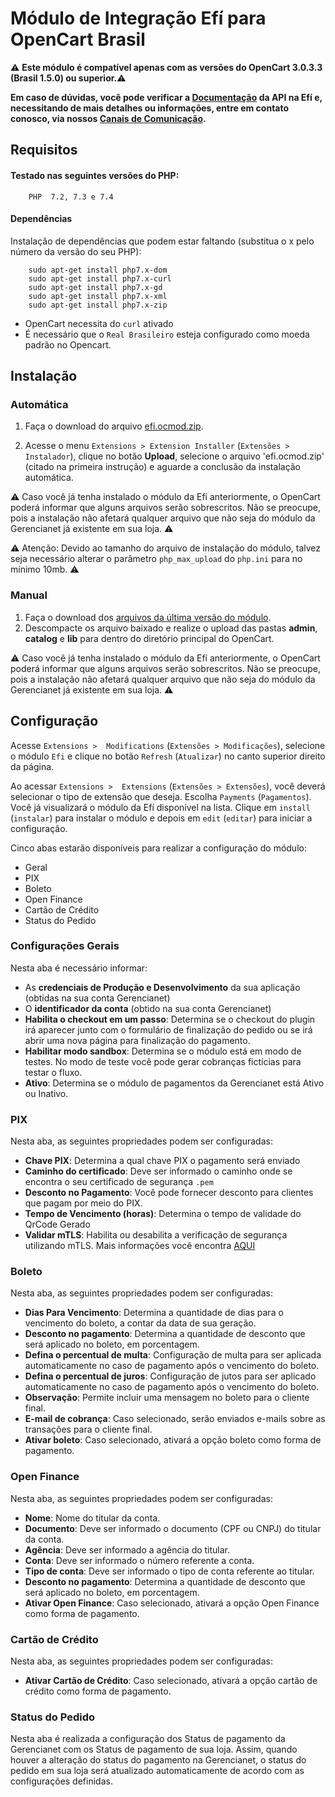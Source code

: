 # Módulo de Integração Efí  para OpenCart Brasil #

:warning: **Este módulo é compatível apenas com as versões do OpenCart 3.0.3.3 (Brasil 1.5.0) ou superior.**:warning:

**Em caso de dúvidas, você pode verificar a [Documentação](https://dev.gerencianet.com.br/docs/opencart) da API na Efí e, necessitando de mais detalhes ou informações, entre em contato conosco, via nossos [Canais de Comunicação](https://sejaefi.com.br/central-de-ajuda).**

## Requisitos

#### Testado nas seguintes versões do PHP:
``` 
    PHP  7.2, 7.3 e 7.4 
```

#### Dependências
Instalação de dependências que podem estar faltando (substitua o x pelo número da versão do seu PHP): 
```
    sudo apt-get install php7.x-dom
    sudo apt-get install php7.x-curl
    sudo apt-get install php7.x-gd
    sudo apt-get install php7.x-xml
    sudo apt-get install php7.x-zip
```

- OpenCart necessita do <code>curl</code> ativado
- É necessário que o <code>Real Brasileiro</code> esteja configurado como moeda padrão no Opencart.

## Instalação
### Automática

1. Faça o download do arquivo [efi.ocmod.zip](auto/).

2. Acesse o menu `Extensions > Extension Installer` (`Extensões > Instalador`), clique no botão **Upload**, selecione o arquivo 'efi.ocmod.zip' (citado na primeira instrução) e aguarde a conclusão da instalação automática.

:warning: Caso você já tenha instalado o módulo da Efí anteriormente, o OpenCart poderá informar que alguns arquivos serão sobrescritos. Não se preocupe, pois a instalação não afetará qualquer arquivo que não seja do módulo da Gerencianet já existente em sua loja. :warning:

:warning: Atenção: Devido ao tamanho do arquivo de instalação do módulo, talvez seja necessário alterar o parâmetro `php_max_upload` do `php.ini` para no mínimo 10mb. :warning:


### Manual

1. Faça o download dos [arquivos da última versão do módulo](manual/).
2. Descompacte os arquivo baixado e realize o upload das pastas **admin**, **catalog** e **lib** para dentro do diretório principal do OpenCart.

:warning: Caso você já tenha instalado o módulo da Efí anteriormente, o OpenCart poderá informar que alguns arquivos serão sobrescritos. Não se preocupe, pois a instalação não afetará qualquer arquivo que não seja do módulo da Gerencianet já existente em sua loja. :warning:


## Configuração

Acesse `Extensions >  Modifications` (`Extensões > Modificações`), selecione o módulo `Efi` e clique no botão `Refresh` (`Atualizar`) no canto superior direito da página.

Ao acessar `Extensions >  Extensions` (`Extensões > Extensões`), você deverá selecionar o tipo de extensão que deseja. Escolha `Payments` (`Pagamentos`). Você já visualizará o módulo da Efí disponível na lista. Clique em `install` (`instalar`) para instalar o módulo e depois em `edit` (`editar`) para iniciar a configuração.

Cinco abas estarão disponíveis para realizar a configuração do módulo:

* Geral
* PIX
* Boleto
* Open Finance
* Cartão de Crédito
* Status do Pedido

### Configurações Gerais

Nesta aba é necessário informar:
* As **credenciais de Produção e Desenvolvimento** da sua aplicação (obtidas na sua conta Gerencianet)
* O **identificador da conta** (obtido na sua conta Gerencianet)
* **Habilita o checkout em um passo**: Determina se o  checkout do plugin  irá aparecer junto com o formulário de finalização do pedido ou se irá abrir uma nova página para finalização do pagamento.
* **Habilitar modo sandbox**: Determina se o módulo está em modo de testes. No modo de teste você pode gerar cobranças fictícias para testar o fluxo.
* **Ativo**: Determina se o módulo de pagamentos da Gerencianet está Ativo ou Inativo.

### PIX

Nesta aba, as seguintes propriedades podem ser configuradas:

* **Chave PIX**: Determina a qual chave PIX o pagamento será enviado
* **Caminho do certificado**: Deve ser informado o caminho onde se encontra o seu certificado de segurança `.pem`
* **Desconto no Pagamento**: Você pode fornecer desconto para clientes que pagam por meio do PIX.
* **Tempo de Vencimento (horas)**: Determina o tempo de validade do QrCode Gerado
* **Validar mTLS**: Habilita ou desabilita a verificação de segurança utilizando mTLS. Mais informações você encontra [AQUI](https://dev.gerencianet.com.br/docs/api-pix#section-webhook)

### Boleto

Nesta aba, as seguintes propriedades podem ser configuradas:

* **Dias Para Vencimento**: Determina a quantidade de dias  para o vencimento do boleto, a contar da data de sua geração.
* **Desconto no pagamento**: Determina a quantidade de desconto que será aplicado no boleto,  em porcentagem.
* **Defina o percentual de multa**: Configuração de multa para ser aplicada automaticamente  no caso de pagamento após o vencimento do boleto.
* **Defina o percentual de juros**: Configuração de jutos para ser aplicado automaticamente  no caso de pagamento após o vencimento do boleto.
* **Observação**: Permite incluir uma mensagem no boleto para o cliente final.
* **E-mail de cobrança**: Caso selecionado, serão enviados e-mails sobre as transações para o cliente final.
* **Ativar boleto**: Caso selecionado,   ativará a opção boleto como forma de pagamento.

### Open Finance

Nesta aba, as seguintes propriedades podem ser configuradas:

* **Nome**: Nome do titular da conta.
* **Documento**: Deve ser informado o documento (CPF ou CNPJ) do titular da conta.
* **Agência**: Deve ser informado a agência do titular.
* **Conta**: Deve ser informado o número referente a conta.
* **Tipo de conta**: Deve ser informado o tipo de conta referente ao titular.
* **Desconto no pagamento**: Determina a quantidade de desconto que será aplicado no boleto,  em porcentagem.
* **Ativar Open Finance**: Caso selecionado,   ativará a opção Open Finance como forma de pagamento.

### Cartão de Crédito

Nesta aba, as seguintes propriedades podem ser configuradas:

* **Ativar Cartão de Crédito**: Caso selecionado,   ativará a opção cartão de crédito  como forma de pagamento.

### Status do Pedido

Nesta aba é realizada a configuração dos Status de pagamento da Gerencianet com os Status de pagamento de sua loja. Assim, quando houver a alteração do status do pagamento na Gerencianet,  o status do pedido em sua loja será atualizado automaticamente de acordo com as configurações definidas.
